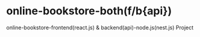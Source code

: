 # online-bookstore-both(f/b{api})
online-bookstore-frontend(react.js) & backend(api)-node.js(nest.js) Project
